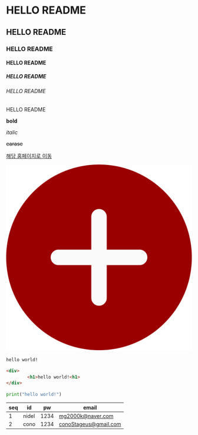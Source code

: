 # HELLO README
## HELLO README
### HELLO README
#### HELLO README
##### HELLO README
###### HELLO README
HELLO README

**bold**

*italic*

~~earase~~

[해당 홈페이지로 이동](http://3.128.95.115:8080)

![이미지 참조 불가](./src/images/plus.png)

```
hello world!
```

```html
<div>
        <h1>hello world!<h1>
</div>
```

```python
print("hello world!")
```

|seq|id|pw|email|
|---|---|---|---|
|1|nidel|1234|mg2000k@naver.com|
|2|cono|1234|conoStageus@gmail.com|

<!-- 
공백은
한 줄 띔

줄 넘김은

두 줄 띔

볼드체, 이탤릭, 취소선은 제목 동시적용 불가
-->